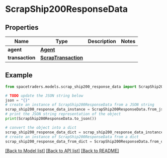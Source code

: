 # ScrapShip200ResponseData


## Properties

Name | Type | Description | Notes
------------ | ------------- | ------------- | -------------
**agent** | [**Agent**](Agent.md) |  | 
**transaction** | [**ScrapTransaction**](ScrapTransaction.md) |  | 

## Example

```python
from spacetraders.models.scrap_ship200_response_data import ScrapShip200ResponseData

# TODO update the JSON string below
json = "{}"
# create an instance of ScrapShip200ResponseData from a JSON string
scrap_ship200_response_data_instance = ScrapShip200ResponseData.from_json(json)
# print the JSON string representation of the object
print(ScrapShip200ResponseData.to_json())

# convert the object into a dict
scrap_ship200_response_data_dict = scrap_ship200_response_data_instance.to_dict()
# create an instance of ScrapShip200ResponseData from a dict
scrap_ship200_response_data_from_dict = ScrapShip200ResponseData.from_dict(scrap_ship200_response_data_dict)
```
[[Back to Model list]](../README.md#documentation-for-models) [[Back to API list]](../README.md#documentation-for-api-endpoints) [[Back to README]](../README.md)


